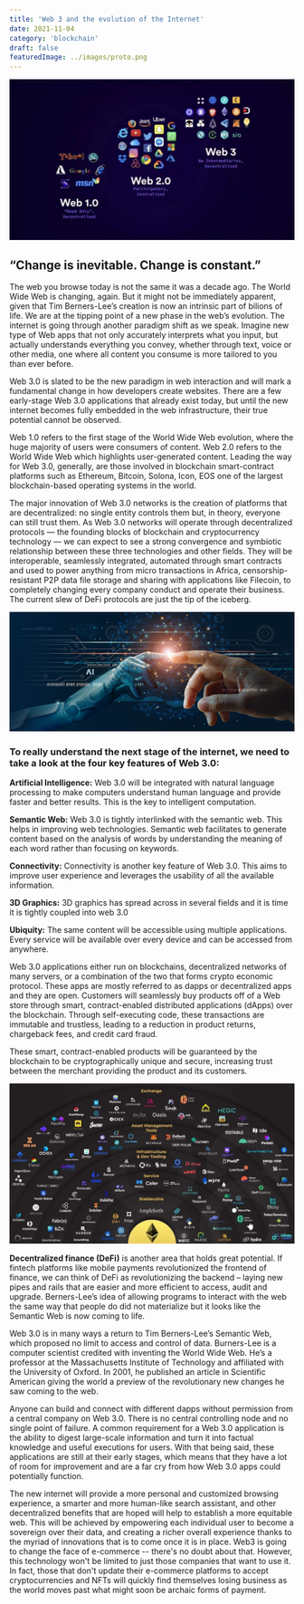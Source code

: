 ```yaml
---
title: 'Web 3 and the evolution of the Internet'
date: 2021-11-04
category: 'blockchain'
draft: false
featuredImage: ../images/proto.png
---
```


<img src="./images/web3.jpg" alt="evolution of web" />

## “Change is inevitable. Change is constant.”  

The web you browse today is not the same it was a decade ago. The World Wide Web is changing, again. But it might not be immediately apparent, given that Tim Berners-Lee’s creation is now an intrinsic part of bilions of life.  We are at the tipping point of a new phase in the web’s evolution. The internet is going through another paradigm shift as we speak. Imagine new type of Web apps that not only accurately interprets what you input, but actually understands everything you convey, whether through text, voice or other media, one where all content you consume is more tailored to you than ever before.

Web 3.0 is slated to be the new paradigm in web interaction and will mark a fundamental change in how developers create websites. There are a few early-stage Web 3.0 applications that already exist today, but until the new internet becomes fully embedded in the web infrastructure, their true potential cannot be observed. 

Web 1.0 refers to the first stage of the World Wide Web evolution, where the huge majority of users were consumers of content. Web 2.0 refers to the World Wide Web which highlights user-generated content. Leading the way for Web 3.0, generally, are those involved in blockchain smart-contract platforms such as Ethereum, Bitcoin, Solona, Icon, EOS one of the largest blockchain-based operating systems in the world.

The major innovation of Web 3.0 networks is the creation of platforms that are decentralized: no single entity controls them but, in theory, everyone can still trust them. As Web 3.0 networks will operate through decentralized protocols — the founding blocks of blockchain and cryptocurrency technology — we can expect to see a strong convergence and symbiotic relationship between these three technologies and other fields. They will be interoperable, seamlessly integrated, automated through smart contracts and used to power anything from micro transactions in Africa, censorship-resistant P2P data file storage and sharing with applications like Filecoin, to completely changing every company conduct and operate their business. The current slew of DeFi protocols are just the tip of the iceberg. 

<img src="./images/ai.jpg" alt="evolution of web" />


### To really understand the next stage of the internet, we need to take a look at the four key features of Web 3.0:


<strong>Artificial Intelligence:</strong> Web 3.0 will be integrated with natural language processing to make computers understand human language and provide faster and better results. This is the key to intelligent computation.

<strong>Semantic Web:</strong> Web 3.0 is tightly interlinked with the semantic web. This helps in improving web technologies. Semantic web facilitates to generate content based on the analysis of words by understanding the meaning of each word rather than focusing on keywords.

<strong>Connectivity:</strong> Connectivity is another key feature of Web 3.0. This aims to improve user experience and leverages the usability of all the available information.

<strong>3D Graphics:</strong> 3D graphics has spread across in several fields and it is time it is tightly coupled into web 3.0

<strong>Ubiquity:</strong> The same content will be accessible using multiple applications. Every service will be available over every device and can be accessed from anywhere.

Web 3.0 applications either run on blockchains, decentralized networks of many servers, or a combination of the two that forms crypto economic protocol. These apps are mostly referred to as dapps or decentralized apps and they are open. Customers will seamlessly buy products off of a Web store through smart, contract-enabled distributed applications (dApps) over the blockchain. Through self-executing code, these transactions are immutable and trustless, leading to a reduction in product returns, chargeback fees, and credit card fraud.

These smart, contract-enabled products will be guaranteed by the blockchain to be cryptographically unique and secure, increasing trust between the merchant providing the product and its customers.

<img src="./images/defi.jpg" alt="Defi" />

<strong>Decentralized finance (DeFi)</strong> is another area that holds great potential. If fintech platforms like mobile payments revolutionized the frontend of finance, we can think of DeFi as revolutionizing the backend – laying new pipes and rails that are easier and more efficient to access, audit and upgrade. Berners-Lee’s idea of allowing programs to interact with the web the same way that people do did not materialize but it looks like the Semantic Web is now coming to life.

Web 3.0 is in many ways a return to Tim Berners-Lee’s Semantic Web, which proposed no limit to access and control of data. Burners-Lee is a computer scientist credited with inventing the World Wide Web. He’s a professor at the Massachusetts Institute of Technology and affiliated with the University of Oxford. In 2001, he published an article in Scientific American giving the world a preview of the revolutionary new changes he saw coming to the web. 

Anyone can build and connect with different dapps without permission from a central company on Web 3.0. There is no central controlling node and no single point of failure. A common requirement for a Web 3.0 application is the ability to digest large-scale information and turn it into factual knowledge and useful executions for users. With that being said, these applications are still at their early stages, which means that they have a lot of room for improvement and are a far cry from  how Web 3.0 apps could potentially function.

The new internet will provide a more personal and customized browsing experience, a smarter and more human-like search assistant, and other decentralized benefits that are hoped will help to establish a more equitable web. This will be achieved by empowering each individual user to become a sovereign over their data, and creating a richer overall experience thanks to the myriad of innovations that is to come once it is in place. Web3 is going to change the face of e-commerce -- there's no doubt about that. However, this technology won't be limited to just those companies that want to use it. In fact, those that don't update their e-commerce platforms to accept cryptocurrencies and NFTs will quickly find themselves losing business as the world moves past what might soon be archaic forms of payment.
